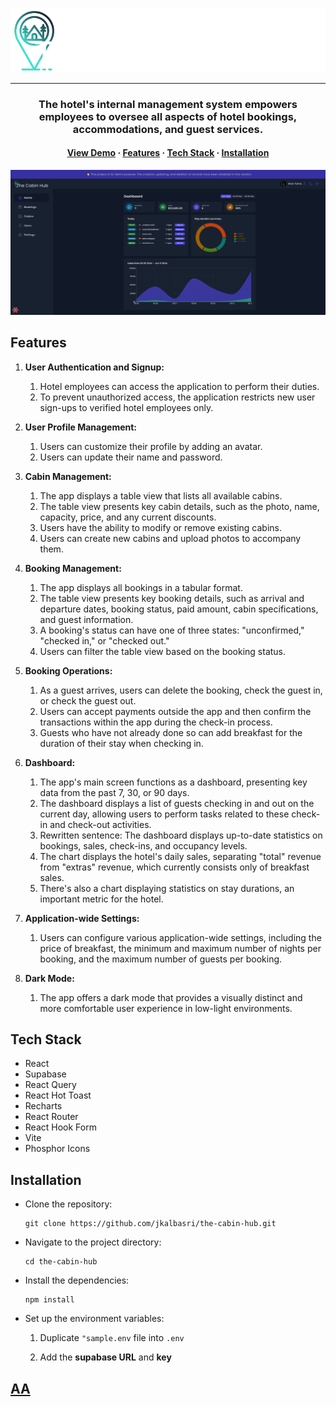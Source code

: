 <a align="center" href="https://the-cabin-hub.vercel.app/" target="_blank"><img src="public/logo-dark.png" alt="The Cabin Hub"></a>
  <hr>
<h3 align="center">The hotel's internal management system empowers employees to oversee all aspects of hotel bookings, accommodations, and guest services.</h3>

<h4 align="center">
    <a href="#">View Demo</a>
  <span> · </span>
    <a href="#features">Features</a>
  <span> · </span>
    <a href="#tech-stack">Tech Stack</a>
  <span> · </span>
    <a href="#installation">Installation</a>
</h4>

<a align="center" href="https://the-cabin-hub.vercel.app/" target="_blank" ><img src="public/dashbord.jpg" alt="The cabin hub dashbord"></a>

## Features

1. **User Authentication and Signup:**

   1. Hotel employees can access the application to perform their duties.
   2. To prevent unauthorized access, the application restricts new user sign-ups to verified hotel employees only.

2. **User Profile Management:**

   1. Users can customize their profile by adding an avatar.
   2. Users can update their name and password.

3. **Cabin Management:**

   1. The app displays a table view that lists all available cabins.
   2. The table view presents key cabin details, such as the photo, name, capacity, price, and any current discounts.
   3. Users have the ability to modify or remove existing cabins.
   4. Users can create new cabins and upload photos to accompany them.

4. **Booking Management:**

   1. The app displays all bookings in a tabular format.
   2. The table view presents key booking details, such as arrival and departure dates, booking status, paid amount, cabin specifications, and guest information.
   3. A booking's status can have one of three states: "unconfirmed," "checked in," or "checked out."
   4. Users can filter the table view based on the booking status.

5. **Booking Operations:**

   1. As a guest arrives, users can delete the booking, check the guest in, or check the guest out.
   2. Users can accept payments outside the app and then confirm the transactions within the app during the check-in process.
   3. Guests who have not already done so can add breakfast for the duration of their stay when checking in.


6. **Dashboard:**

   1. The app's main screen functions as a dashboard, presenting key data from the past 7, 30, or 90 days.
   2. The dashboard displays a list of guests checking in and out on the current day, allowing users to perform tasks related to these check-in and check-out activities.
   3. Rewritten sentence: The dashboard displays up-to-date statistics on bookings, sales, check-ins, and occupancy levels.
   4. The chart displays the hotel's daily sales, separating "total" revenue from "extras" revenue, which currently consists only of breakfast sales.
   5. There's also a chart displaying statistics on stay durations, an important metric for the hotel.

7. **Application-wide Settings:**

   1. Users can configure various application-wide settings, including the price of breakfast, the minimum and maximum number of nights per booking, and the maximum number of guests per booking.

8. **Dark Mode:**
   1. The app offers a dark mode that provides a visually distinct and more comfortable user experience in low-light environments.

## Tech Stack

- React
- Supabase
- React Query
- React Hot Toast
- Recharts
- React Router
- React Hook Form
- Vite
- Phosphor Icons

## Installation

- Clone the repository:

  ```
  git clone https://github.com/jkalbasri/the-cabin-hub.git
  ```

- Navigate to the project directory:

  ```
  cd the-cabin-hub
  ```

- Install the dependencies:

  ```
  npm install
  ```

- Set up the environment variables:

  1.  Duplicate `"sample.env` file into `.env`

  2.  Add the <b>supabase URL</b> and <b>key</b>

## <a align="center" href="http://albasri.dk/"> AA</a>
